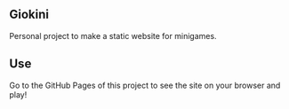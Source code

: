## Giokini

Personal project to make a static website for minigames.

## Use

Go to the GitHub Pages of this project to see the site on your browser and play!
